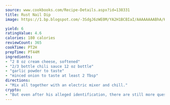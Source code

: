 ```yaml
---
source: www.cookbooks.com/Recipe-Details.aspx?id=138331
title: Rust Nail Dip
image: https://1.bp.blogspot.com/-3SdgJ6zWE0M/YA2H1BCBIaI/AAAAAAAABhA/KLu9yTsYBMkJQudB_uFGwTypBtmTiBfZgCLcBGAsYHQ/s320/4.png

yield: 6
ratingValue: 4.6
calories: 180 calories
reviewCount: 365
cookTime: PT2H
prepTime: PT44M
ingredients:
- "2 8 oz cream cheese, softened"
- "2/3 bottle chili sauce 12 oz bottle"
- "garlic powder to taste"
- "minced onion to taste at least 2 Tbsp"
directions:
- "Mix all together with an electric mixer and chill."
crypto:
- "But even after his alleged identification, there are still more questions than answers about the enigmatic creator of Bitcoin."
---
```

